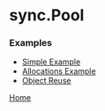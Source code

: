 # sync.Pool

### Examples

- [Simple Example](https://github.com/golang-basics/concurrency/blob/master/pool/simple/main.go)
- [Allocations Example](https://github.com/golang-basics/concurrency/blob/master/pool/allocations/main.go)
- [Object Reuse](https://github.com/golang-basics/concurrency/blob/master/pool/object-reuse/main.go)

[Home](https://github.com/golang-basics/concurrency)
